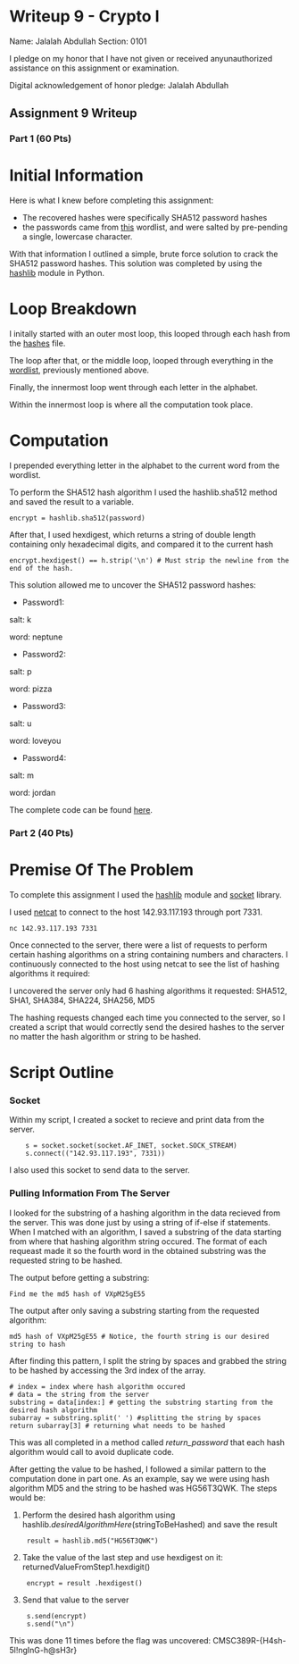 Writeup 9 - Crypto I
=====

Name: Jalalah Abdullah
Section: 0101

I pledge on my honor that I have not given or received anyunauthorized assistance on this assignment or examination.

Digital acknowledgement of honor pledge: Jalalah Abdullah

## Assignment 9 Writeup

### Part 1 (60 Pts)

# Initial Information

Here is what I knew before completing this assignment:

* The recovered hashes were specifically SHA512 password hashes
* the passwords came from [this](https://github.com/danielmiessler/SecLists/blob/master/Passwords/probable-v2-top1575.txt) wordlist, and were salted by pre-pending a single, lowercase character.

With that information I outlined a simple, brute force solution to crack the SHA512 password hashes. This solution was completed by using the [hashlib](https://docs.python.org/3.5/library/hashlib.html) module in Python.

# Loop Breakdown
I initally started with an outer most loop, this looped through each hash from the [hashes](https://github.com/jalalah/389Rfall18/blob/master/week/9/hashes) file.

The loop after that, or the middle loop, looped through everything in the [wordlist](https://github.com/danielmiessler/SecLists/blob/master/Passwords/probable-v2-top1575.txt), previously mentioned above.

Finally, the innermost loop went through each letter in the alphabet.

Within the innermost loop is where all the computation took place.

# Computation

I prepended everything letter in the alphabet to the current word from the wordlist. 

To perform the SHA512 hash algorithm I used the hashlib.sha512 method and saved the result to a variable.

    encrypt = hashlib.sha512(password)

 After that, I used hexdigest, which returns a string of double length containing only hexadecimal digits, and compared it to the current hash
 
    encrypt.hexdigest() == h.strip('\n') # Must strip the newline from the end of the hash.

This solution allowed me to uncover the SHA512 password hashes:

* Password1: 

salt: k 

word: neptune

* Password2: 

salt: p 

word: pizza

* Password3: 

salt: u 

word: loveyou

* Password4: 

salt: m 

word: jordan

The complete code can be found [here](https://github.com/jalalah/389Rfall18/blob/master/week/9/writeup/part1.py).


### Part 2 (40 Pts)

# Premise Of The Problem

To complete this assignment I used the [hashlib](https://docs.python.org/3.5/library/hashlib.html) module and [socket](https://docs.python.org/3.5/library/socket.html) library.

I used [netcat](https://en.wikipedia.org/wiki/Netcat) to connect to the host 142.93.117.193 through port 7331. 

    nc 142.93.117.193 7331
    
Once connected to the server, there were a list of requests to perform certain hashing algorithms on a string containing numbers and characters. I continuously connected to the host using netcat to see the list of hashing algorithms it required:
    
 I uncovered the server only had 6 hashing algorithms it requested: SHA512, SHA1, SHA384, SHA224, SHA256, MD5
 
 The hashing requests changed each time you connected to the server, so I created a script that would correctly send the desired hashes to the server no matter the hash algorithm or string to be hashed.
 
 # Script Outline
 
 ### Socket
 
 Within my script, I created a socket to recieve and print data from the server. 
 
        s = socket.socket(socket.AF_INET, socket.SOCK_STREAM)
        s.connect(("142.93.117.193", 7331))

I also used this socket to send data to the server. 

### Pulling Information From The Server
 
I looked for the substring of a hashing algorithm in the data recieved from the server. This was done just by using a string of if-else if statements. When I matched with an algorithm, I saved a substring of the data starting from where that hashing algorithm string occured. The format of each requeast made it so the fourth word in the obtained substring was the requested string to be hashed.

The output before getting a substring:

    Find me the md5 hash of VXpM25gE55

The output after only saving a substring starting from the requested algorithm:

    md5 hash of VXpM25gE55 # Notice, the fourth string is our desired string to hash
    
After finding this pattern, I split the string by spaces and grabbed the string to be hashed by accessing the 3rd index of the array.

    # index = index where hash algorithm occured
    # data = the string from the server
    substring = data[index:] # getting the substring starting from the desired hash algorithm
  	subarray = substring.split(' ') #splitting the string by spaces
  	return subarray[3] # returning what needs to be hashed
    
This was all completed in a method called *return_password* that each hash algorithm would call to avoid duplicate code. 

After getting the value to be hashed, I followed a similar pattern to the computation done in part one. As an example, say we were using hash algorithm MD5 and the string to be hashed was HG56T3QWK. The steps would be:

1. Perform the desired hash algorithm using hashlib.*desiredAlgorithmHere*(stringToBeHashed) and save the result

        result = hashlib.md5("HG56T3QWK") 

2. Take the value of the last step and use hexdigest on it: returnedValueFromStep1.hexdigit()

        encrypt = result .hexdigest()
        
3. Send that value to the server

        s.send(encrypt)
		s.send("\n")
        
This was done 11 times before the flag was uncovered: CMSC389R-{H4sh-5l!ngInG-h@sH3r}






